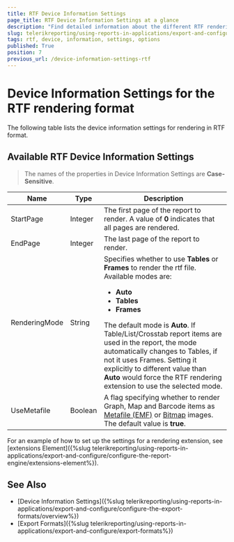 ```yaml
---
title: RTF Device Information Settings
page_title: RTF Device Information Settings at a glance
description: "Find detailed information about the different RTF rendering settings available, and how to configure them."
slug: telerikreporting/using-reports-in-applications/export-and-configure/configure-the-export-formats/rtf-device-information-settings
tags: rtf, device, information, settings, options
published: True
position: 7
previous_url: /device-information-settings-rtf
---
```


<style>
table th:first-of-type {
	width: 15%;
}
table th:nth-of-type(2) {
	width: 10%;
}
table th:nth-of-type(3) {
	width: 75%;
}
</style>

# Device Information Settings for the RTF rendering format

The following table lists the device information settings for rendering in RTF format.

## Available RTF Device Information Settings

> The names of the properties in Device Information Settings are __Case-Sensitive__.

|__Name__|__Type__|__Description__|
| ------ | ------ | ------ |
|StartPage|Integer|The first page of the report to render. A value of __0__ indicates that all pages are rendered.|
|EndPage|Integer|The last page of the report to render.|
|RenderingMode|String|Specifies whether to use __Tables__ or __Frames__ to render the rtf file. Available modes are:<ul><li>__Auto__</li><li>__Tables__</li><li>__Frames__</li></ul>The default mode is __Auto__. If Table/List/Crosstab report items are used in the report, the mode automatically changes to Tables, if not it uses Frames. Setting it explicitly to different value than __Auto__ would force the RTF rendering extension to use the selected mode.|
|UseMetafile|Boolean|A flag specifying whether to render Graph, Map and Barcode items as [Metafile (EMF)](https://learn.microsoft.com/en-us/windows/win32/gdiplus/-gdiplus-metafiles-about) or [Bitmap](https://learn.microsoft.com/en-us/windows/win32/gdiplus/-gdiplus-types-of-bitmaps-about) images. The default value is __true__.|

For an example of how to set up the settings for a rendering extension, see [extensions Element]({%slug telerikreporting/using-reports-in-applications/export-and-configure/configure-the-report-engine/extensions-element%}).

## See Also

* [Device Information Settings]({%slug telerikreporting/using-reports-in-applications/export-and-configure/configure-the-export-formats/overview%})
* [Export Formats]({%slug telerikreporting/using-reports-in-applications/export-and-configure/export-formats%})
